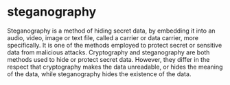 # steganography
Steganography is a method of hiding secret data, by embedding it into an audio, video, 
image or text file, called a carrier or data carrier, more specifically. It is one of the 
methods employed to protect secret or sensitive data from malicious attacks. 
Cryptography and steganography are both methods used to hide or protect secret data. 
However, they differ in the respect that cryptography makes the data unreadable, or hides 
the meaning of the data, while steganography hides the existence of the data. 

